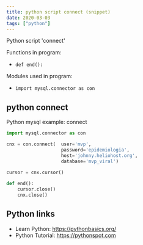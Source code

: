 ```yaml
---
title: python script connect (snippet)
date: 2020-03-03
tags: ["python"]
---
```

Python script 'connect'

Functions in program: 
* `def end():`

Modules used in program: 
* `import mysql.connector as con`

## python connect

Python mysql example: connect

```python
import mysql.connector as con

cnx = con.connect(	user='mvp', 
					password='epidemiologia',
    	        	host='johnny.heliohost.org',
        	    	database='mvp_viral')
        	    	
cursor = cnx.cursor()

def end():
	cursor.close()
	cnx.close()

```

## Python links

- Learn Python: https://pythonbasics.org/
- Python Tutorial: https://pythonspot.com
